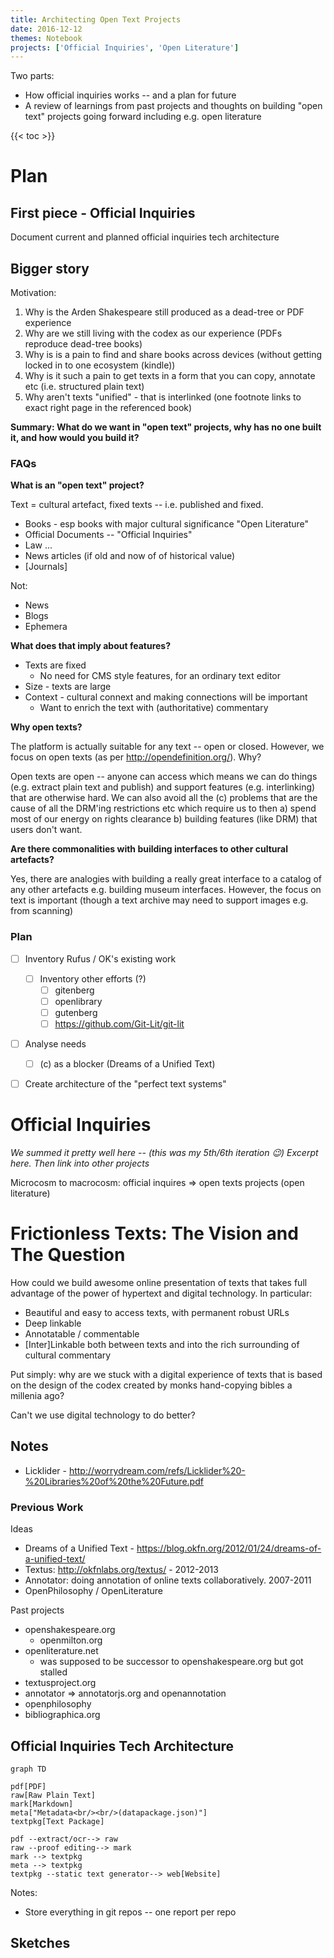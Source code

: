 ```yaml
---
title: Architecting Open Text Projects
date: 2016-12-12
themes: Notebook
projects: ['Official Inquiries', 'Open Literature']
---
```


Two parts:

* How official inquiries works -- and a plan for future
* A review of learnings from past projects and thoughts on building "open text" projects going forward including e.g. open literature

{{< toc >}}

# Plan

## First piece - Official Inquiries

Document current and planned official inquiries tech architecture

## Bigger story

Motivation:

1. Why is the Arden Shakespeare still produced as a dead-tree or PDF experience
2. Why are we still living with the codex as our experience (PDFs reproduce dead-tree books)
3. Why is is a pain to find and share books across devices (without getting locked in to one ecosystem (kindle))
4. Why is it such a pain to get texts in a form that you can copy, annotate etc (i.e. structured plain text)
5. Why aren't texts "unified" - that is interlinked (one footnote links to exact right page in the referenced book)

**Summary: What do we want in "open text" projects, why has no one built it, and how would you build it?**

### FAQs

**What is an "open text" project?**

Text = cultural artefact, fixed texts -- i.e. published and fixed.

* Books - esp books with major cultural significance "Open Literature"
* Official Documents -- "Official Inquiries"
* Law ...
* News articles (if old and now of of historical value)
* [Journals]

Not:

* News
* Blogs
* Ephemera

**What does that imply about features?**

* Texts are fixed
  * No need for CMS style features, for an ordinary text editor
* Size - texts are large
* Context - cultural connext and making connections will be important
  * Want to enrich the text with (authoritative) commentary

**Why open texts?**

The platform is actually suitable for any text -- open or closed. However, we focus on open texts (as per http://opendefinition.org/). Why?

Open texts are open -- anyone can access which means we can do things (e.g. extract plain text and publish) and support features (e.g. interlinking) that are otherwise hard. We can also avoid all the (c) problems that are the cause of all the DRM'ing restrictions etc which require us to then a) spend most of our energy on rights clearance b) building features (like DRM) that users don't want.

**Are there commonalities with building interfaces to other cultural artefacts?**

Yes, there are analogies with building a really great interface to a catalog of any other artefacts e.g. building museum interfaces. However, the focus on text is important (though a text archive may need to support images e.g. from scanning)

### Plan

* [ ] Inventory Rufus / OK's existing work
  * [ ] Inventory other efforts (?)
    * [ ] gitenberg
    * [ ] openlibrary
    * [ ] gutenberg
    * [ ] https://github.com/Git-Lit/git-lit
* [ ] Analyse needs
  * [ ] (c) as a blocker (Dreams of a Unified Text)
* [ ] Create architecture of the "perfect text systems"


# Official Inquiries

*We summed it pretty well here -- (this was my 5th/6th iteration :wink:) Excerpt here. Then link into other projects*

Microcosm to macrocosm: official inquires => open texts projects (open literature)


# Frictionless Texts: The Vision and The Question

How could we build awesome online presentation of texts that takes full advantage of the power of hypertext and digital technology. In particular:

* Beautiful and easy to access texts, with permanent robust URLs
* Deep linkable
* Annotatable / commentable
* [Inter]Linkable both between texts and into the rich surrounding of cultural commentary

Put simply: why are we stuck with a digital experience of texts that is based on the design of the codex created by monks hand-copying bibles a millenia ago?

Can't we use digital technology to do better?

## Notes

* Licklider - http://worrydream.com/refs/Licklider%20-%20Libraries%20of%20the%20Future.pdf

### Previous Work

Ideas

* Dreams of a Unified Text - https://blog.okfn.org/2012/01/24/dreams-of-a-unified-text/
* Textus: http://okfnlabs.org/textus/ - 2012-2013
* Annotator: doing annotation of online texts collaboratively. 2007-2011
* OpenPhilosophy / OpenLiterature

Past projects

* openshakespeare.org
  * openmilton.org
* openliterature.net
  * was supposed to be successor to openshakespeare.org but got stalled
* textusproject.org
* annotator => annotatorjs.org and openannotation
* openphilosophy
* bibliographica.org


## Official Inquiries Tech Architecture

```mermaid
graph TD

pdf[PDF]
raw[Raw Plain Text]
mark[Markdown]
meta["Metadata<br/><br/>(datapackage.json)"]
textpkg[Text Package]

pdf --extract/ocr--> raw
raw --proof editing--> mark
mark --> textpkg
meta --> textpkg
textpkg --static text generator--> web[Website]
```

Notes:

* Store everything in git repos -- one report per repo

## Sketches

<img src="/bits/2016-12-12-architecting-open-text-projects/frictionless-text-overview.jpg" alt="" />
<img src="/bits/2016-12-12-architecting-open-text-projects/frictionless-text-sub-2.jpg" alt="" />
<img src="/bits/2016-12-12-architecting-open-text-projects/frictionless-text-sub-1.jpg" alt="" />
